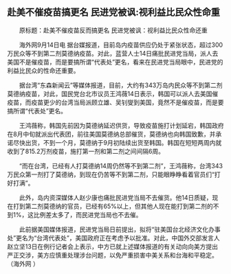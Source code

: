 ## 赴美不催疫苗搞更名 民进党被讽:视利益比民众性命重
　　原标题：赴美不催疫苗反而搞更名 民进党被讽：视利益比民众性命还重

　　海外网9月14日电 据台媒报道，目前岛内疫苗供应仍处于紧张状态，超过300万民众等不到第二剂莫德纳疫苗。对此，蓝营人士14日痛批民进党当局，派人去美国不是催疫苗，而是要搞所谓“代表处”更名，看来在民进党当局眼中，民进党的利益比民众的性命还重要。

　　据台湾“东森新闻云”等媒体报道，目前，大约有343万岛内民众等不到第二剂莫德纳疫苗，对此，国民党台北市议员王鸿薇14日表示，韩国可以派人去美国催疫苗，而疫苗更少的台湾当局派顾立雄、吴钊燮到美国，竟然不是催疫苗，而是要搞所谓“代表处”更名。

　　王鸿薇称，韩国先前因为莫德纳延迟供货，导致疫苗施打计划延宕，韩国政府在8月中旬就派出代表团，前往美国莫德纳总部催货，莫德纳也向韩国致歉，并承诺尽快出货，不到一个月，莫德纳于9月初陆续出货至韩国。韩国在短短两周内就收到了815.2万剂疫苗，施打第一剂和第二剂之间间隔6周。

　　“而在台湾，已经有人打莫德纳14周仍然等不到第二剂”，王鸿薇称，台湾343万民众第一剂打了莫德纳，到现在仍苦等不到第二剂，只能眼睁睁看着官员们“打好打满”。

　　此外，岛内资深媒体人赵少康也痛批民进党当局不去催货。他14日质疑，现在打到第二剂莫德纳的官员，已经有65%以上，但其他人现在能打到第二剂的不到1%，这比例差太多了，而民进党当局也不去催。

　　此前据美国媒体报道，民进党当局日前提出，拟将“驻美国台北经济文化办事处”更名为“台湾代表处”，美国政府正在考虑予以批准。对此，中国外交部发言人赵立坚13日在例行记者会上表示，中方已就上述媒体报道的有关动向向美方提出严正交涉，美方应慎重处理涉台问题，以免严重损害中美关系和台海和平稳定。（海外网 ）

